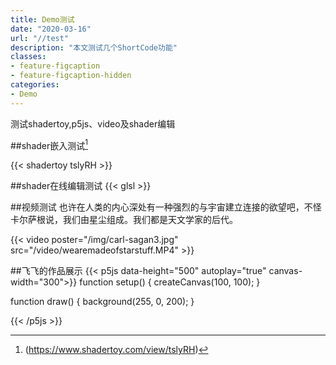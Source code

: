 ```yaml
---
title: Demo测试
date: "2020-03-16"
url: "//test"
description: "本文测试几个ShortCode功能"
classes:
- feature-figcaption
- feature-figcaption-hidden
categories:
- Demo
---
```

测试shadertoy,p5js、video及shader编辑
<!--more-->


##shader嵌入测试[^1]
[^1]:(https://www.shadertoy.com/view/tslyRH)

{{< shadertoy tslyRH >}}


##shader在线编辑测试
{{< glsl >}}


##视频测试
也许在人类的内心深处有一种强烈的与宇宙建立连接的欲望吧，不怪卡尔萨根说，我们由星尘组成。我们都是天文学家的后代。

{{< video poster="/img/carl-sagan3.jpg" src="/video/wearemadeofstarstuff.MP4" >}}


##飞飞的作品展示
{{< p5js data-height="500" autoplay="true" canvas-width="300">}}
function setup() {
  createCanvas(100, 100);
}

function draw() {
  background(255, 0, 200);
}

{{< /p5js >}}
